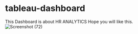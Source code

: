 # tableau-dashboard
This Dashboard is about HR ANALYTICS
Hope you will like this.
![Screenshot (72)](https://github.com/KarmakarAnkita/tableau-dashboard/assets/140231914/b598c7d5-097d-4ef7-8620-9d0564bd9a61)
